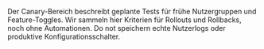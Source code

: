 Der Canary-Bereich beschreibt geplante Tests für frühe Nutzergruppen und Feature-Toggles.
Wir sammeln hier Kriterien für Rollouts und Rollbacks, noch ohne Automationen.
Do not speichern echte Nutzerlogs oder produktive Konfigurationsschalter.
